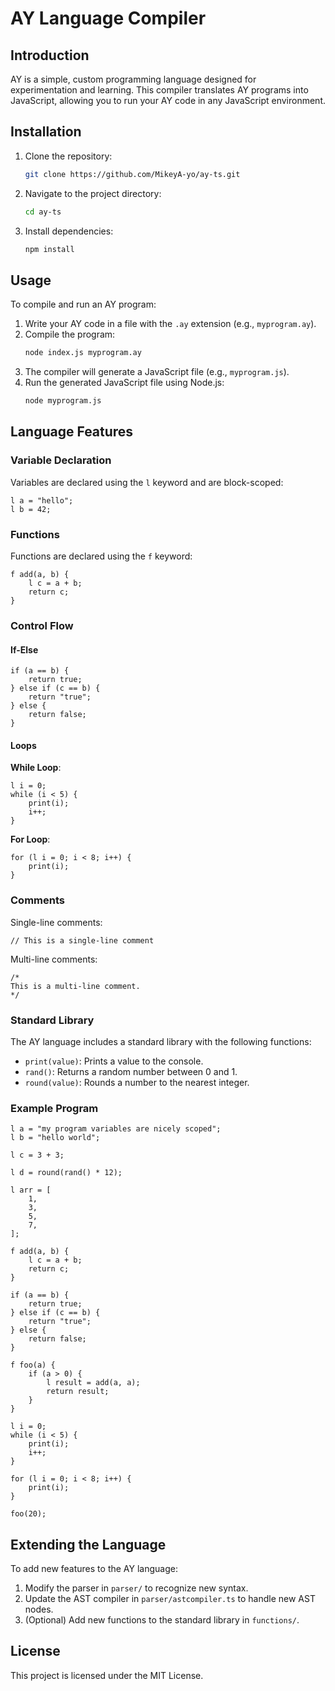 # AY Language Compiler

## Introduction
AY is a simple, custom programming language designed for experimentation and learning. This compiler translates AY programs into JavaScript, allowing you to run your AY code in any JavaScript environment.

## Installation
1. Clone the repository:
   ```bash
   git clone https://github.com/MikeyA-yo/ay-ts.git
   ```
2. Navigate to the project directory:
   ```bash
   cd ay-ts
   ```
3. Install dependencies:
   ```bash
   npm install
   ```

## Usage
To compile and run an AY program:
1. Write your AY code in a file with the `.ay` extension (e.g., `myprogram.ay`).
2. Compile the program:
   ```bash
   node index.js myprogram.ay
   ```
3. The compiler will generate a JavaScript file (e.g., `myprogram.js`).
4. Run the generated JavaScript file using Node.js:
   ```bash
   node myprogram.js
   ```

## Language Features

### Variable Declaration
Variables are declared using the `l` keyword and are block-scoped:
```ay
l a = "hello";
l b = 42;
```

### Functions
Functions are declared using the `f` keyword:
```ay
f add(a, b) {
    l c = a + b;
    return c;
}
```

### Control Flow
#### If-Else
```ay
if (a == b) {
    return true;
} else if (c == b) {
    return "true";
} else {
    return false;
}
```

#### Loops
**While Loop**:
```ay
l i = 0;
while (i < 5) {
    print(i);
    i++;
}
```

**For Loop**:
```ay
for (l i = 0; i < 8; i++) {
    print(i);
}
```

### Comments
Single-line comments:
```ay
// This is a single-line comment
```

Multi-line comments:
```ay
/*
This is a multi-line comment.
*/
```

### Standard Library
The AY language includes a standard library with the following functions:
- `print(value)`: Prints a value to the console.
- `rand()`: Returns a random number between 0 and 1.
- `round(value)`: Rounds a number to the nearest integer.

### Example Program
```ay
l a = "my program variables are nicely scoped"; 
l b = "hello world";

l c = 3 + 3;

l d = round(rand() * 12);

l arr = [
    1,
    3,
    5,
    7,
];

f add(a, b) {
    l c = a + b;
    return c;
}

if (a == b) {
    return true;
} else if (c == b) {
    return "true";
} else {
    return false;
}

f foo(a) {
    if (a > 0) {
        l result = add(a, a);
        return result;
    }
}

l i = 0;
while (i < 5) {
    print(i);
    i++;
}

for (l i = 0; i < 8; i++) {
    print(i);
}

foo(20);
```

## Extending the Language
To add new features to the AY language:
1. Modify the parser in `parser/` to recognize new syntax.
2. Update the AST compiler in `parser/astcompiler.ts` to handle new AST nodes.
3. (Optional) Add new functions to the standard library in `functions/`.

## License
This project is licensed under the MIT License.
